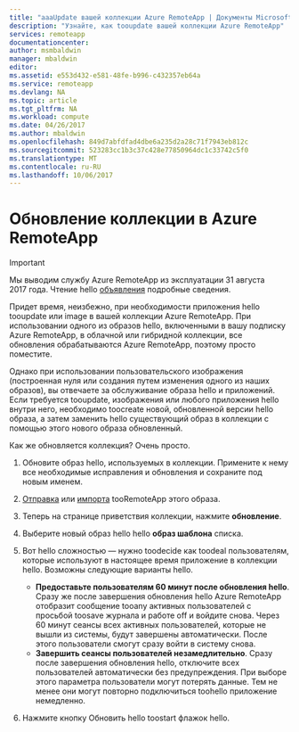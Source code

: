 ```yaml
---
title: "aaaUpdate вашей коллекции Azure RemoteApp | Документы Microsoft"
description: "Узнайте, как tooupdate вашей коллекции Azure RemoteApp"
services: remoteapp
documentationcenter: 
author: msmbaldwin
manager: mbaldwin
editor: 
ms.assetid: e553d432-e581-48fe-b996-c432357eb64a
ms.service: remoteapp
ms.devlang: NA
ms.topic: article
ms.tgt_pltfrm: NA
ms.workload: compute
ms.date: 04/26/2017
ms.author: mbaldwin
ms.openlocfilehash: 849d7abfdfad4dbe6a235d2a28c71f7943eb812c
ms.sourcegitcommit: 523283cc1b3c37c428e77850964dc1c33742c5f0
ms.translationtype: MT
ms.contentlocale: ru-RU
ms.lasthandoff: 10/06/2017
---
```

# <a name="update-a-collection-in-azure-remoteapp"></a>Обновление коллекции в Azure RemoteApp
> [!IMPORTANT]
> Мы выводим службу Azure RemoteApp из эксплуатации 31 августа 2017 года. Чтение hello [объявления](https://go.microsoft.com/fwlink/?linkid=821148) подробные сведения.
> 
> 

Придет время, неизбежно, при необходимости приложения hello tooupdate или image в вашей коллекции Azure RemoteApp. При использовании одного из образов hello, включенными в вашу подписку Azure RemoteApp, в облачной или гибридной коллекции, все обновления обрабатываются Azure RemoteApp, поэтому просто поместите.

Однако при использовании пользовательского изображения (построенная нуля или создания путем изменения одного из наших образов), вы отвечаете за обслуживание образа hello и приложений. Если требуется tooupdate, изображения или любого приложения hello внутри него, необходимо toocreate новой, обновленной версии hello образа, а затем заменить hello существующий образ в коллекции с помощью этого нового образа обновленный.

Как же обновляется коллекция? Очень просто.

1. Обновите образ hello, используемых в коллекции. Примените к нему все необходимые исправления и обновления и сохраните под новым именем.
2. [Отправка](remoteapp-uploadimage.md) или [импорта](remoteapp-image-on-azurevm.md) tooRemoteApp этого образа.
3. Теперь на странице приветствия коллекции, нажмите **обновление**.
4. Выберите новый образ hello hello **образ шаблона** списка.
5. Вот hello сложностью — нужно toodecide как toodeal пользователям, которые используют в настоящее время приложение в коллекции hello. Возможны следующие варианты hello.
   
   * **Предоставьте пользователям 60 минут после обновления hello**. Сразу же после завершения обновления hello Azure RemoteApp отобразит сообщение tooany активных пользователей с просьбой toosave журнала и работе off и войдите снова. Через 60 минут сеансы всех активных пользователей, которые не вышли из системы, будут завершены автоматически. После этого пользователи смогут сразу войти в систему снова.
   * **Завершить сеансы пользователей незамедлительно**. Сразу после завершения обновления hello, отключите всех пользователей автоматически без предупреждения. При выборе этого параметра пользователи могут потерять данные. Тем не менее они могут повторно подключиться toohello приложение немедленно.
6. Нажмите кнопку Обновить hello toostart флажок hello.


